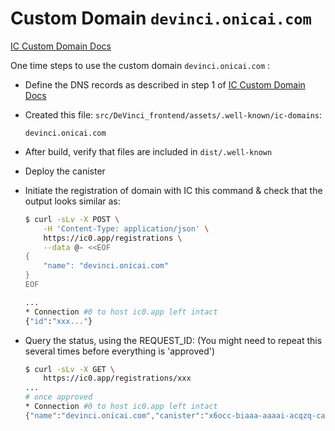 # Custom Domain `devinci.onicai.com`

[IC Custom Domain Docs](https://internetcomputer.org/docs/current/developer-docs/production/custom-domain/#custom-domains-on-the-boundary-nodes)

One time steps to use the custom domain `devinci.onicai.com` :

- Define the DNS records as described in step 1 of [IC Custom Domain Docs](https://internetcomputer.org/docs/current/developer-docs/production/custom-domain/#custom-domains-on-the-boundary-nodes)

- Created this file: `src/DeVinci_frontend/assets/.well-known/ic-domains`:

  ```
  devinci.onicai.com
  ```

- After build, verify that files are included in `dist/.well-known`

- Deploy the canister

- Initiate the registration of domain with IC this command & check that the output looks similar as:

  ```bash
  $ curl -sLv -X POST \
      -H 'Content-Type: application/json' \
      https://ic0.app/registrations \
      --data @- <<EOF
  {
      "name": "devinci.onicai.com"
  }
  EOF
  
  ...
  * Connection #0 to host ic0.app left intact
  {"id":"xxx..."}
  ```

- Query the status, using the REQUEST_ID:
  (You might need to repeat this several times before everything is 'approved')

  ```bash
  $ curl -sLv -X GET \
      https://ic0.app/registrations/xxx
  ...
  # once approved
  * Connection #0 to host ic0.app left intact
  {"name":"devinci.onicai.com","canister":"x6occ-biaaa-aaaai-acqzq-cai","state":"Available"}
  ```